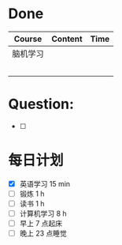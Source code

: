 # Done
| Course | Content | Time |
| ------ | ------- | ---- |
| 脑机学习   |         |      |
|        |         |      |
|        |         |      |
|        |         |      |
|        |         |      |
|        |         |      |

# Question:
- [ ]  

# 每日计划

- [x] 英语学习 15 min
- [ ] 锻炼 1 h
- [ ] 读书 1 h
- [ ] 计算机学习 8 h
- [ ] 早上 7 点起床
- [ ] 晚上 23 点睡觉